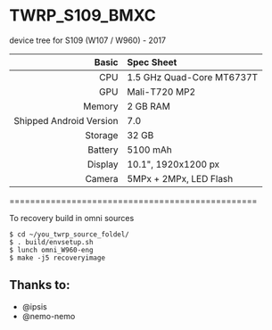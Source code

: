 # TWRP_S109_BMXC
device tree for S109 (W107 / W960) - 2017

Basic   | Spec Sheet
-------:|:-------------------------
CPU     | 1.5 GHz Quad-Core MT6737T
GPU     | Mali-T720 MP2
Memory  | 2 GB RAM
Shipped Android Version | 7.0
Storage | 32 GB
Battery | 5100 mAh
Display | 10.1", 1920x1200 px
Camera  | 5MPx + 2MPx, LED Flash

================================================

To recovery build in omni sources

	$ cd ~/you_twrp_source_foldel/
    $ . build/envsetup.sh
    $ lunch omni_W960-eng
    $ make -j5 recoveryimage

## Thanks to:
 * @ipsis
 * @nemo-nemo

